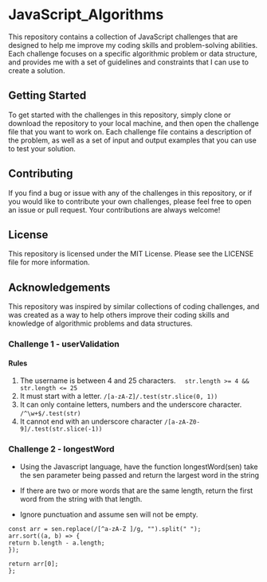 # JavaScript_Algorithms

This repository contains a collection of JavaScript challenges that are designed to help me improve my coding skills and problem-solving abilities. Each challenge focuses on a specific algorithmic problem or data structure, and provides me with a set of guidelines and constraints that I can use to create a solution.

## Getting Started

To get started with the challenges in this repository, simply clone or download the repository to your local machine, and then open the challenge file that you want to work on. Each challenge file contains a description of the problem, as well as a set of input and output examples that you can use to test your solution.

## Contributing

If you find a bug or issue with any of the challenges in this repository, or if you would like to contribute your own challenges, please feel free to open an issue or pull request. Your contributions are always welcome!

## License

This repository is licensed under the MIT License. Please see the LICENSE file for more information.

## Acknowledgements

This repository was inspired by similar collections of coding challenges, and was created as a way to help others improve their coding skills and knowledge of algorithmic problems and data structures.

### Challenge 1 - userValidation

#### Rules

1. The username is between 4 and 25 characters.
   `  str.length >= 4 &&
str.length <= 25`
2. It must start with a letter.
   `/[a-zA-Z]/.test(str.slice(0, 1))`
3. It can only containe letters, numbers and the underscore character.
   `/^\w+$/.test(str) `
4. It cannot end with an underscore character
   `/[a-zA-Z0-9]/.test(str.slice(-1))`

### Challenge 2 - longestWord

- Using the Javascript language, have the function longestWord(sen) take the sen parameter being passed and return
  the largest word in the string

- If there are two or more words that are the same length, return the first word from the string with that length.

- Ignore punctuation and assume sen will not be empty.

```export const longestWord = (sen) => {
const arr = sen.replace(/[^a-zA-Z ]/g, "").split(" ");
arr.sort((a, b) => {
return b.length - a.length;
});

return arr[0];
};
```
